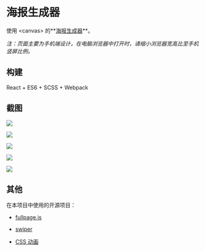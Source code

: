 # 海报生成器

使用 &lt;canvas&gt; 的**[海报生成器](http://www.geekbang.org/poster)**。

*注：页面主要为手机端设计，在电脑浏览器中打开时，请缩小浏览器宽高比至手机竖屏比例。*

## 构建

React + ES6 + SCSS + Webpack


## 截图

![](screenshoot/poster-1.png)

![](screenshoot/poster-2.png)

![](screenshoot/poster-3.png)

![](screenshoot/poster-4.png)

![](screenshoot/poster-5.png)

## 其他

在本项目中使用的开源项目：

* [fullpage.js](https://github.com/alvarotrigo/fullPage.js/)

* [swiper](https://github.com/nolimits4web/swiper/)

* [CSS 动画](https://codepen.io/ispal/pen/mVaaJe)